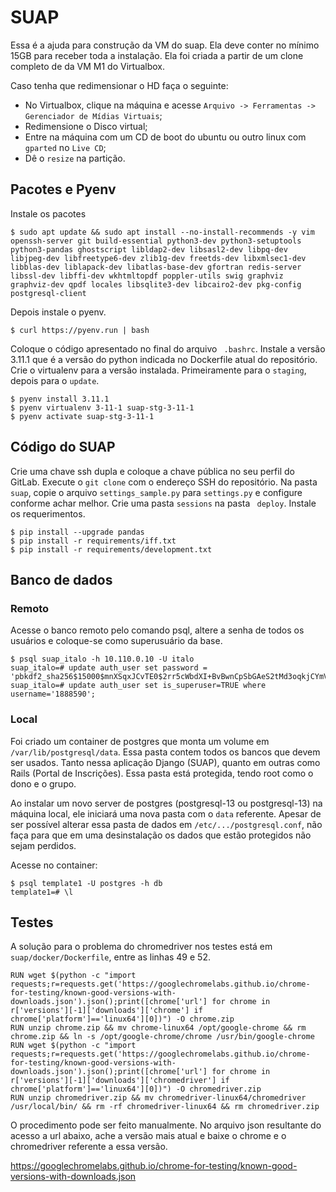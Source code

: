 # SUAP

Essa é a  ajuda para construção da VM do suap. Ela deve conter no mínimo 15GB para receber toda a instalação. Ela foi criada a partir de um clone completo de da VM M1 do Virtualbox.

Caso tenha que redimensionar o HD faça o seguinte:

- No Virtualbox, clique na máquina e acesse ```Arquivo -> Ferramentas -> Gerenciador de Mídias Virtuais```;
- Redimensione o Disco virtual;
- Entre na máquina com um CD de boot do ubuntu ou outro linux com ```gparted``` no ```Live CD```;
- Dê o ```resize``` na partição.

## Pacotes e Pyenv

Instale os pacotes

```
$ sudo apt update && sudo apt install --no-install-recommends -y vim openssh-server git build-essential python3-dev python3-setuptools python3-pandas ghostscript libldap2-dev libsasl2-dev libpq-dev libjpeg-dev libfreetype6-dev zlib1g-dev freetds-dev libxmlsec1-dev libblas-dev liblapack-dev libatlas-base-dev gfortran redis-server libssl-dev libffi-dev wkhtmltopdf poppler-utils swig graphviz graphviz-dev qpdf locales libsqlite3-dev libcairo2-dev pkg-config postgresql-client
```

Depois instale o pyenv.

```
$ curl https://pyenv.run | bash
```

Coloque o código apresentado no final do arquivo ``` .bashrc```. Instale a versão 3.11.1 que é a versão do python indicada no Dockerfile atual do repositório. Crie o virtualenv para a versão instalada. Primeiramente para o ```staging```, depois para o ```update```.

```
$ pyenv install 3.11.1
$ pyenv virtualenv 3-11-1 suap-stg-3-11-1
$ pyenv activate suap-stg-3-11-1
```

## Código do SUAP

Crie uma chave ssh dupla e coloque a chave pública no seu perfil do GitLab. Execute o ```git clone``` com o endereço SSH do repositório. Na pasta ```suap```, copie o arquivo ```settings_sample.py``` para ```settings.py``` e configure conforme achar melhor. Crie uma pasta ```sessions``` na pasta ``` deploy```. Instale os requerimentos.

```
$ pip install --upgrade pandas
$ pip install -r requirements/iff.txt
$ pip install -r requirements/development.txt
```

## Banco de dados

### Remoto

Acesse o banco remoto pelo comando psql, altere a senha de todos os usuários e coloque-se como superusuário da base.

```
$ psql suap_italo -h 10.110.0.10 -U italo
suap_italo=# update auth_user set password = 'pbkdf2_sha256$15000$mnXSqxJCvTE0$2rr5cWbdXI+BvBwnCpSbGAeS2tMd3oqkjCYmVKHRth8=';
suap_italo=# update auth_user set is_superuser=TRUE where username='1888590';
```

### Local

Foi criado um container de postgres que monta um volume em ```/var/lib/postgresql/data```. Essa pasta contem todos os bancos que devem ser usados. Tanto nessa aplicação Django (SUAP), quanto em outras como Rails (Portal de Inscrições). Essa pasta está protegida, tendo root como o dono e o grupo.

Ao instalar um novo server de postgres (postgresql-13 ou postgresql-13) na máquina local, ele iniciará uma nova pasta com o ```data``` referente. Apesar de ser possível alterar essa pasta de dados em ```/etc/.../postgresql.conf```, não faça para que em uma desinstalação os dados que estão protegidos não sejam perdidos.

Acesse no container:

```
$ psql template1 -U postgres -h db
template1=# \l
```

## Testes

A solução para o problema do chromedriver nos testes está em ```suap/docker/Dockerfile```, entre as linhas 49 e 52.

```
RUN wget $(python -c "import requests;r=requests.get('https://googlechromelabs.github.io/chrome-for-testing/known-good-versions-with-downloads.json').json();print([chrome['url'] for chrome in r['versions'][-1]['downloads']['chrome'] if chrome['platform']=='linux64'][0])") -O chrome.zip
RUN unzip chrome.zip && mv chrome-linux64 /opt/google-chrome && rm chrome.zip && ln -s /opt/google-chrome/chrome /usr/bin/google-chrome
RUN wget $(python -c "import requests;r=requests.get('https://googlechromelabs.github.io/chrome-for-testing/known-good-versions-with-downloads.json').json();print([chrome['url'] for chrome in r['versions'][-1]['downloads']['chromedriver'] if chrome['platform']=='linux64'][0])") -O chromedriver.zip
RUN unzip chromedriver.zip && mv chromedriver-linux64/chromedriver /usr/local/bin/ && rm -rf chromedriver-linux64 && rm chromedriver.zip
```

O procedimento pode ser feito manualmente. No arquivo json resultante do acesso a url abaixo, ache a versão mais atual e baixe o chrome e o chromedriver referente a essa versão.

https://googlechromelabs.github.io/chrome-for-testing/known-good-versions-with-downloads.json